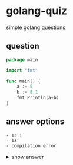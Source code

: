 # golang-quiz
simple golang questions


## question

```go
package main

import "fmt"

func main() {
	a := 5
	b := 8.1
	fmt.Println(a+b) 	
}
```
## answer options
	- 13.1
	- 13
	- compilation error


<details><summary> show answer </summary>
<p>

```bash
- compilation error
```

</p>
</details>
